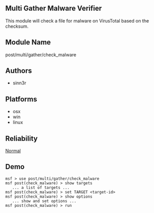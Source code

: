## Multi Gather Malware Verifier

This module will check a file for malware on VirusTotal 
based on the checksum.


## Module Name
post/multi/gather/check_malware

## Authors
* sinn3r





## Platforms
* osx
* win
* linux

## Reliability
[Normal](https://github.com/rapid7/metasploit-framework/wiki/Exploit-Ranking)

## Demo

```
msf > use post/multi/gather/check_malware
msf post(check_malware) > show targets
   ... a list of targets ...
msf post(check_malware) > set TARGET <target-id>
msf post(check_malware) > show options
   ... show and set options ...
msf post(check_malware) > run
```
    
    